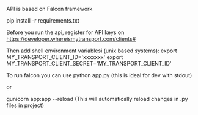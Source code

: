 API is based on Falcon framework

pip install -r requirements.txt

Before you run the api, register for API keys on https://developer.whereismytransport.com/clients#

Then add shell environment variablesi (unix based systems):
export MY_TRANSPORT_CLIENT_ID='xxxxxxx'
export MY_TRANSPORT_CLIENT_SECRET='MY_TRANSPORT_CLIENT_ID' 

To run falcon you can use python app.py (this is ideal for dev with stdout)

or 

gunicorn app:app --reload (This will automatically reload changes in .py files in project)
